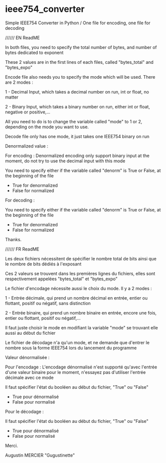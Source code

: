 # ieee754_converter
Simple IEEE754 Converter in Python / One file for encoding, one file for decoding

////// EN ReadME

In both files, you need to specify the total number of bytes, and number of bytes dedicated to exponent

These 2 values are in the first lines of each files, called "bytes_total" and "bytes_expo"

Encode file also needs you to specify the mode which will be used.
There are 2 modes :

  1 - Decimal Input, which takes a decimal number on run, int or float, no matter
  
  2 - Binary Input, which takes a binary number on run, either int or float, negative or positive,...
  
 All you need to do is to change the variable called "mode" to 1 or 2, depending on the mode you want to use.
 
 Decode file only has one mode, it just takes one IEEE754 binary on run
 
 Denormalized value :
 
 For encoding :
 Denormalized encoding only support binary input at the moment, do not try to use the decimal input with this mode
 
 You need to specify either if the variable called "denorm" is True or False, at the beginning of the file
 - True for denormalized
 - False for normalized

 For decoding :
 
 You need to specify either if the variable called "denorm" is True or False, at the beginning of the file
 - True for denormalized
 - False for normalized
 
 Thanks.
 
 ////// FR ReadME
 
 Les deux fichiers nécessitent de spécifier le nombre total de bits ainsi que le nombre de bits dédiés à l'exposant
 
 Ces 2 valeurs se trouvent dans les premières lignes du fichiers, elles sont respectivement appelées "bytes_total" et "bytes_expo"
 
 Le fichier d'encodage nécessite aussi le choix du mode.
 Il y a 2 modes :
 
 1 - Entrée décimale, qui prend un nombre décimal en entrée, entier ou flottant, positif ou négatif, sans distinction
 
 2 - Entrée binaire, qui prend un nombre binaire en entrée, encore une fois, entier ou flottant, positif ou négatif,...
 
 Il faut juste choisir le mode en modifiant la variable "mode" se trouvant elle aussi au début du fichier
 
 Le fichier de décodage n'a qu'un mode, et ne demande que d'entrer le nombre sous la forme IEEE754 lors du lancement du programme
 
 Valeur dénormalisée :
 
 Pour l'encodage :
 L'encodage dénormalisé n'est supporté qu'avec l'entrée d'une valeur binaire pour le moment, n'essayez pas d'utiliser l'entrée décimale avec ce mode
 
 Il faut spécifier l'état du booléen au début du fichier, "True" ou "False"
 - True pour dénormalisé
 - False pour normalisé
 
 Pour le décodage :
 
 Il faut spécifier l'état du booléen au début du fichier, "True" ou "False"
 - True pour dénormalisé
 - False pour normalisé
 
 Merci.
 
 Augustin MERCIER "Gugustinette"
